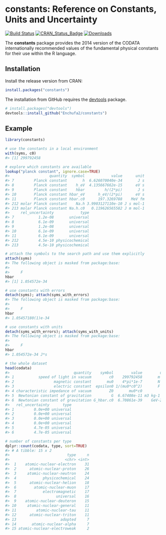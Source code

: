 
<!-- README.md is generated from README.Rmd. Please edit that file -->
constants: Reference on Constants, Units and Uncertainty
========================================================

[![Build Status](http://travis-ci.org/Enchufa2/constants.svg?branch=master)](https://travis-ci.org/Enchufa2/constants) [![CRAN\_Status\_Badge](http://www.r-pkg.org/badges/version/constants)](https://cran.r-project.org/package=constants) [![Downloads](http://cranlogs.r-pkg.org/badges/constants)](https://cran.r-project.org/package=constants)

The **constants** package provides the 2014 version of the CODATA internationally recommended values of the fundamental physical constants for their use within the R language.

Installation
------------

Install the release version from CRAN:

``` r
install.packages("constants")
```

The installation from GitHub requires the [devtools](https://github.com/hadley/devtools) package.

``` r
# install.packages("devtools")
devtools::install_github("Enchufa2/constants")
```

Example
-------

``` r
library(constants)

# use the constants in a local environment
with(syms, c0)
#> [1] 299792458

# explore which constants are available
lookup("planck constant", ignore.case=TRUE)
#>                  quantity  symbol            value      unit
#> 7         Planck constant       h  6.626070040e-34       J s
#> 8         Planck constant    h_eV  4.135667662e-15      eV s
#> 9         Planck constant    hbar         h/(2*pi)       J s
#> 10        Planck constant hbar_eV      h_eV/(2*pi)      eV s
#> 11        Planck constant hbar.c0      197.3269788    MeV fm
#> 212 molar Planck constant    Na.h 3.9903127110e-10 J s mol-1
#> 213 molar Planck constant Na.h.c0   0.119626565582 J m mol-1
#>     rel_uncertainty            type
#> 7           1.2e-08       universal
#> 8           6.1e-09       universal
#> 9           1.2e-08       universal
#> 10          6.1e-09       universal
#> 11          6.1e-09       universal
#> 212         4.5e-10 physicochemical
#> 213         4.5e-10 physicochemical

# attach the symbols to the search path and use them explicitly
attach(syms)
#> The following object is masked from package:base:
#> 
#>     F
hbar
#> [1] 1.054572e-34

# use constants with errors
detach(syms); attach(syms_with_errors)
#> The following object is masked from package:base:
#> 
#>     F
hbar
#> 1.05457180(1)e-34

# use constants with units
detach(syms_with_errors); attach(syms_with_units)
#> The following object is masked from package:base:
#> 
#>     F
hbar
#> 1.054572e-34 J*s

# the whole dataset
head(codata)
#>                             quantity    symbol        value        unit
#> 1           speed of light in vacuum        c0    299792458       m s-1
#> 2                  magnetic constant       mu0    4*pi*1e-7       N A-2
#> 3                  electric constant  epsilon0 1/(mu0*c0^2)       F m-1
#> 4 characteristic impedance of vacuum        Z0       mu0*c0           Ω
#> 5  Newtonian constant of gravitation         G  6.67408e-11 m3 kg-1 s-2
#> 6  Newtonian constant of gravitation G_hbar.c0  6.70861e-39    GeV-2 c4
#>   rel_uncertainty      type
#> 1         0.0e+00 universal
#> 2         0.0e+00 universal
#> 3         0.0e+00 universal
#> 4         0.0e+00 universal
#> 5         4.7e-05 universal
#> 6         4.7e-05 universal

# number of constants per type
dplyr::count(codata, type, sort=TRUE)
#> # A tibble: 15 x 2
#>                          type     n
#>                         <chr> <int>
#>  1    atomic-nuclear-electron    31
#>  2      atomic-nuclear-proton    26
#>  3     atomic-nuclear-neutron    24
#>  4            physicochemical    24
#>  5      atomic-nuclear-helion    18
#>  6        atomic-nuclear-muon    17
#>  7            electromagnetic    17
#>  8                  universal    16
#>  9    atomic-nuclear-deuteron    15
#> 10     atomic-nuclear-general    11
#> 11         atomic-nuclear-tau    11
#> 12      atomic-nuclear-triton    11
#> 13                    adopted     7
#> 14       atomic-nuclear-alpha     7
#> 15 atomic-nuclear-electroweak     2
```

